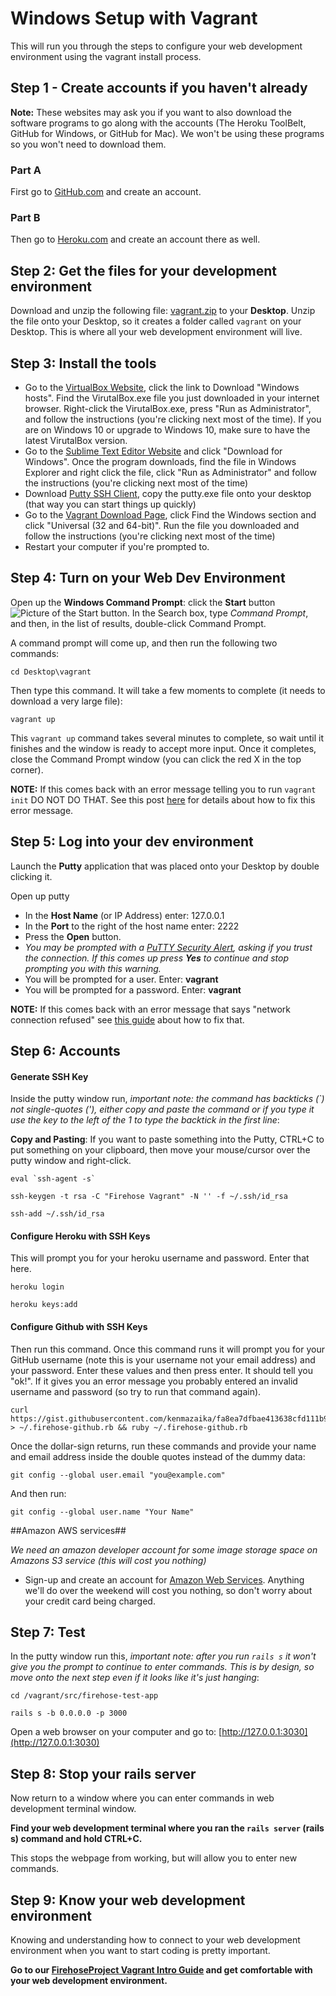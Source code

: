 Windows Setup with Vagrant
==================

This will run you through the steps to configure your web development environment using the vagrant install process.

Step 1 - Create accounts if you haven't already
--------

**Note:** These websites may ask you if you want to also download the software programs to go along with the accounts (The Heroku ToolBelt, GitHub for Windows, or GitHub for Mac).  We won't be using these programs so you won't need to download them.  

### Part A

First go to [GitHub.com](http://github.com) and create an account.

### Part B

Then go to [Heroku.com](http://Heroku.com) and create an account there as well.

Step 2:  Get the files for your development environment
-----------

Download and unzip the following file: [vagrant.zip](https://github.com/FirehoseProject/firehose-vagrant-rails5/raw/master/tools/firehose-vagrant.zip?raw=true) to your __Desktop__. Unzip the file onto your Desktop, so it creates a folder called `vagrant` on your Desktop.  This is where all your web development environment will live.

Step 3: Install the tools
-------

* Go to the [VirtualBox Website](https://www.virtualbox.org/wiki/Downloads), click the link to Download "Windows hosts".  Find the VirutalBox.exe file you just downloaded in your internet browser.  Right-click the VirutalBox.exe, press "Run as Administrator", and follow the instructions (you're clicking next most of the time). If you are on Windows 10 or upgrade to Windows 10, make sure to have the latest VirutalBox version.
* Go to the [Sublime Text Editor Website](http://sublimetext.com/) and click "Download for Windows".  Once the program downloads, find the file in Windows Explorer and right click the file, click "Run as Administrator" and follow the instructions (you're clicking next most of the time)
* Download [Putty SSH Client](http://www.chiark.greenend.org.uk/~sgtatham/putty/latest.html), copy the putty.exe file onto your desktop (that way you can start things up quickly)
* Go to the [Vagrant Download Page](http://www.vagrantup.com/downloads.html), click Find the Windows section and click "Universal (32 and 64-bit)".  Run the file you downloaded and follow the instructions (you're clicking next most of the time)
* Restart your computer if you're prompted to.


Step 4: Turn on your Web Dev Environment
--------

Open up the **Windows Command Prompt**: click the **Start** button ![Picture of the Start button](http://imgur.com/GFYgPUT.png). In the Search box, type _Command Prompt_, and then, in the list of results, double-click Command Prompt.

A command prompt will come up, and then run the following two commands:

```
cd Desktop\vagrant
```

Then type this command.  It will take a few moments to complete (it needs to download a very large file):

```
vagrant up
```

This `vagrant up` command takes several minutes to complete, so wait until it finishes and the window is ready to accept more input.  Once it completes, close the Command Prompt window (you can click the red X in the top corner).

**NOTE:** If this comes back with an error message telling you to run `vagrant init` DO NOT DO THAT.  See this post [here](http://www.thefirehoseproject.com/comments/48) for details about how to fix this error message.


Step 5: Log into your dev environment
-----------

Launch the **Putty** application that was placed onto your Desktop by double clicking it.

Open up putty

* In the **Host Name** (or IP Address) enter: 127.0.0.1
* In the **Port** to the right of the host name enter: 2222
* Press the **Open** button.
* _You may be prompted with a [PuTTY Security Alert](http://i.imgur.com/Nw2Th29.gif), asking if you trust the connection.  If this comes up press **Yes** to continue and stop prompting you with this warning._
* You will be prompted for a user.  Enter: __vagrant__
* You will be prompted for a password.  Enter: __vagrant__

**NOTE:** If this comes back with an error message that says "network connection refused" see [this guide](http://www.thefirehoseproject.com/comments/45) about how to fix that.

Step 6: Accounts
------------

#### Generate SSH Key

 Inside the putty window run, _important note: the command has backticks (`) not single-quotes ('), either copy and paste the command or if you type it use the key to the left of the 1 to type the backtick in the first line_:

 **Copy and Pasting**: If you want to paste something into the Putty, CTRL+C to put something on your clipboard, then move your mouse/cursor over the putty window and right-click.

```
eval `ssh-agent -s`
```
```
ssh-keygen -t rsa -C "Firehose Vagrant" -N '' -f ~/.ssh/id_rsa
```
```
ssh-add ~/.ssh/id_rsa
```

#### Configure Heroku with SSH Keys

This will prompt you for your heroku username and password.  Enter that here.

```
heroku login
```
```
heroku keys:add
```

#### Configure Github with SSH Keys

Then run this command.  Once this command runs it will prompt you for your GitHub username (note this is your username not your email address) and your password.  Enter these values and then press enter.  It should tell you "ok!".  If it gives you an error message you probably entered an invalid username and password (so try to run that command again).

```
curl https://gist.githubusercontent.com/kenmazaika/fa8ea7dfbae413638cfd111b974bc74a/raw/ecb5e91c044d92389d0cfd3c2229e57187384d6d/github_auth.rb  > ~/.firehose-github.rb && ruby ~/.firehose-github.rb
```

Once the dollar-sign returns, run these commands and provide your name and email address inside the double quotes instead of the dummy data:

```
git config --global user.email "you@example.com"
```

And then run:

```
git config --global user.name "Your Name"
```

##Amazon AWS services##

_We need an amazon developer account for some image storage space on Amazons S3 service (this will cost you nothing)_

* Sign-up and create an account for [Amazon Web Services](http://aws.amazon.com/). Anything we'll do over the weekend will cost you nothing, so don't worry about your credit card being charged.


Step 7: Test
---------

 In the putty window run this, _important note: after you run `rails s` it won't give you the prompt to continue to enter commands. This is by design, so move onto the next step even if it looks like it's just hanging_:

```
cd /vagrant/src/firehose-test-app
```
```
rails s -b 0.0.0.0 -p 3000
```


Open a web browser on your computer and go to: [http://127.0.0.1:3030](http://127.0.0.1:3030)


Step 8: Stop your rails server
-------------

Now return to a window where you can enter commands in web development terminal window.  

**Find your web development terminal where you ran the `rails server` (rails s) command and hold CTRL+C.**

This stops the webpage from working, but will allow you to enter new commands.



Step 9: Know your web development environment
---------------


Knowing and understanding how to connect to your web development environment when you want to start coding is pretty important.

**Go to our [FirehoseProject Vagrant Intro Guide](http://www.thefirehoseproject.com/cheat-sheets/vagrant-intro) and get comfortable with your web development environment.**
